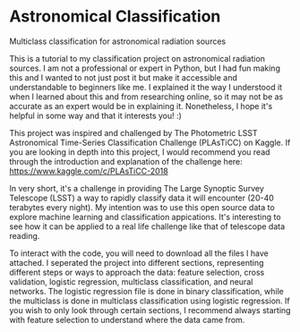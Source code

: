 # Astronomical Classification
Multiclass classification for astronomical radiation sources 

This is a tutorial to my classification project on astronomical radiation sources. I am not a professional or expert in Python, but I had fun making this and I wanted to not just post it but make it accessible and understandable to beginners like me. I explained it the way I understood it when I learned about this and from researching online, so it may not be as accurate as an expert would be in explaining it. Nonetheless, I hope it's helpful in some way and that it interests you! :)

This project was inspired and challenged by The Photometric LSST Astronomical Time-Series Classification Challenge (PLAsTiCC) on Kaggle. If you are looking in depth into this project, I would recommend you read through the introduction and explanation of the challenge here: https://www.kaggle.com/c/PLAsTiCC-2018

In very short, it's a challenge in providing The Large Synoptic Survey Telescope (LSST) a way to rapidly classify data it will encounter (20-40 terabytes every night). My intention was to use this open source data to explore machine learning and classification appications. It's interesting to see how it can be applied to a real life challenge like that of telescope data reading. 

To interact with the code, you will need to download all the files I have attached. 
I seperated the project into different sections, representing different steps or ways to approach the data: feature selection, cross validation, logistic regression, multiclass classification, and neural networks. The logistic regression file is done in binary classification, while the multiclass is done in multiclass classification using logistic regression. If you wish to only look through certain sections, I recommend always starting with feature selection to understand where the data came from. 
